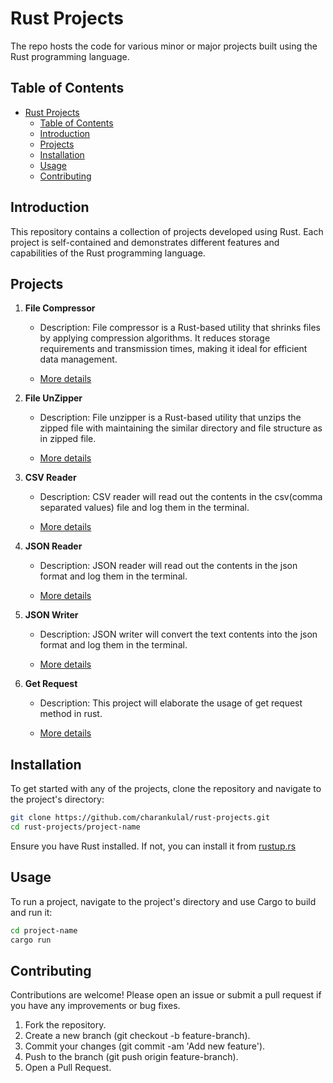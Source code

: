 # Rust Projects

The repo hosts the code for various minor or major projects built using the Rust programming language.

## Table of Contents

- [Rust Projects](#rust-projects)
  - [Table of Contents](#table-of-contents)
  - [Introduction](#introduction)
  - [Projects](#projects)
  - [Installation](#installation)
  - [Usage](#usage)
  - [Contributing](#contributing)

## Introduction

This repository contains a collection of projects developed using Rust. Each project is self-contained and demonstrates different features and capabilities of the Rust programming language.

## Projects

1. **File Compressor**
   - Description: File compressor is a Rust-based utility that shrinks files by applying compression algorithms. It reduces storage requirements and transmission times, making it ideal for efficient data management.

   - [More details](https://github.com/charankulal/Rust-Projects/tree/master/file_compressor)

2. **File UnZipper**
   - Description: File unzipper is a Rust-based utility that unzips the zipped file with maintaining the similar directory and file structure as in zipped file.

   - [More details](https://github.com/charankulal/Rust-Projects/tree/master/decompressor)

3. **CSV Reader**
   - Description: CSV reader will read out the contents in the csv(comma separated values) file and log them in the terminal.

   - [More details](https://github.com/charankulal/Rust-Projects/tree/master/csv_reader)

4. **JSON Reader**
   - Description: JSON reader will read out the contents in the json format and log them in the terminal.

   - [More details](https://github.com/charankulal/Rust-Projects/tree/master/read_json)

5. **JSON Writer**
   - Description: JSON writer will convert the text contents into the json format and log them in the terminal.

   - [More details](https://github.com/charankulal/Rust-Projects/tree/master/json_writer)

6. **Get Request**
   - Description: This project will elaborate the usage of get request method in rust.

   - [More details](https://github.com/charankulal/Rust-Projects/tree/master/get-request)

## Installation

To get started with any of the projects, clone the repository and navigate to the project's directory:

```sh
git clone https://github.com/charankulal/rust-projects.git
cd rust-projects/project-name
```

Ensure you have Rust installed. If not, you can install it from [rustup.rs](https://rustup.rs/)

## Usage

To run a project, navigate to the project's directory and use Cargo to build and run it:

```sh
cd project-name
cargo run
```

## Contributing

Contributions are welcome! Please open an issue or submit a pull request if you have any improvements or bug fixes.

1. Fork the repository.
2. Create a new branch (git checkout -b feature-branch).
3. Commit your changes (git commit -am 'Add new feature').
4. Push to the branch (git push origin feature-branch).
5. Open a Pull Request.
